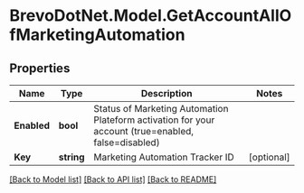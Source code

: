 # BrevoDotNet.Model.GetAccountAllOfMarketingAutomation

## Properties

Name | Type | Description | Notes
------------ | ------------- | ------------- | -------------
**Enabled** | **bool** | Status of Marketing Automation Plateform activation for your account (true&#x3D;enabled, false&#x3D;disabled) | 
**Key** | **string** | Marketing Automation Tracker ID | [optional] 

[[Back to Model list]](../../README.md#documentation-for-models) [[Back to API list]](../../README.md#documentation-for-api-endpoints) [[Back to README]](../../README.md)

